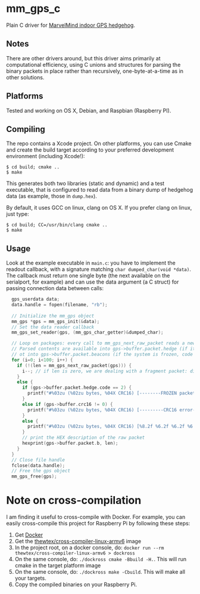 # mm_gps_c
Plain C driver for [MarvelMind indoor GPS hedgehog](http://www.marvelmind.com).

## Notes
There are other drivers around, but this driver aims primarily at computational efficiency, using C unions and structures for parsing the binary packets in place rather than recursively, one-byte-at-a-time as in other solutions.

## Platforms
Tested and working on OS X, Debian, and Raspbian (Raspberry PI).

## Compiling
The repo contains a Xcode project. On other platforms, you can use Cmake and create the build target according to your preferred development environment (including Xcode!):

    $ cd build; cmake ..
    $ make
    
This generates both two libraries (static and dynamic) and a test executable, that is configured to read data from a binary dump of hedgehog data (as example, those in `dump.hex`).

By default, it uses GCC on linux, clang on OS X. If you prefer clang on linux, just type:

    $ cd build; CC=/usr/bin/clang cmake ..
    $ make

## Usage
Look at the example executable in `main.c`: you have to implement the readout callback, with a signature matching `char dumped_char(void *data)`. The callback must return one single byte (the next available on the serialport, for example) and can use the data argument (a C struct) for passing connection data between calls:

```C
  gps_userdata data;
  data.handle = fopen(filename, "rb");
  
  // Initialize the mm_gps object
  mm_gps *gps = mm_gps_init(&data);
  // Set the data reader callback
  mm_gps_set_reader(gps, (mm_gps_char_getter)&dumped_char);

  // Loop on packages: every call to mm_gps_next_raw_packet reads a new packet.
  // Parsed contents are available into gps->buffer.packet.hedge (if it is a hedgehog data packet, code 1)
  // ot into gps->buffer.packet.beacons (if the system is frozen, code 2).
  for (i=0; i<100; i++) {
    if (!(len = mm_gps_next_raw_packet(gps))) {
      i--; // if len is zero, we are dealing with a fragment packet: discard it!
    }
    else {
      if (gps->buffer.packet.hedge.code == 2) {
        printf("#%03zu (%02zu bytes, %04X CRC16) [--------FROZEN packet--------]:", i, len, gps->buffer.crc16);
      }
      else if (gps->buffer.crc16 != 0) {
        printf("#%03zu (%02zu bytes, %04X CRC16) [---------CRC16 error---------]:", i, len, gps->buffer.crc16);
      }
      else {
        printf("#%03zu (%02zu bytes, %04X CRC16) [%8.2f %6.2f %6.2f %6.2f]:", i, len, gps->buffer.crc16, mm_gps_time(gps), mm_gps_x(gps), mm_gps_y(gps), mm_gps_z(gps));
      }
      // print the HEX description of the raw packet
      hexprint(gps->buffer.packet.b, len);
    }
  }
  // Close file handle
  fclose(data.handle);
  // Free the gps object
  mm_gps_free(gps);

```

# Note on cross-compilation
I am finding it useful to cross-compile with Docker. For example, you can easily cross-compile this project for Raspberry Pi by following these steps:

1. Get [Docker](http://docker.com)
2. Get the [thewtex/cross-compiler-linux-armv6](https://hub.docker.com/r/thewtex/cross-compiler-linux-armv6/) image
3. In the project root, on a docker console, do: `docker run --rm thewtex/cross-compiler-linux-armv6 > dockross`
4. On the same console, do: `./dockross cmake -Bbuild -H.`. This will run cmake in the target platform image
5. On the same console, do: `./dockross make -Cbuild`. This will make all your targets.
6. Copy the compiled binaries on your Raspberry Pi.

